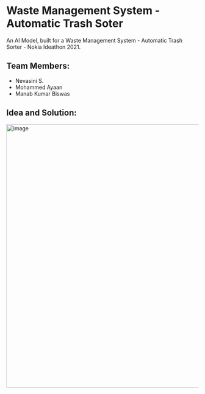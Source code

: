 # Waste Management System - Automatic Trash Soter

An AI Model, built for a Waste Management System - Automatic Trash Sorter - Nokia Ideathon 2021.

## Team Members:
- Nevasini S.
- Mohammed Ayaan
- Manab Kumar Biswas

## Idea and Solution:

<img width="692" alt="image" src="https://user-images.githubusercontent.com/77844663/147878910-4c9ab377-b2aa-4db2-9f2e-4b3ca09ba524.png">

